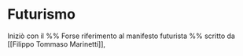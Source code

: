 # Futurismo
Iniziò con il 
%% Forse riferimento al manifesto futurista %%
scritto da [[Filippo Tommaso Marinetti]], 
